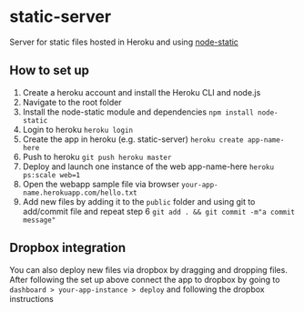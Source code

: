 # static-server

Server for static files hosted in Heroku and using [node-static](https://github.com/cloudhead/node-static)

## How to set up

1. Create a heroku account and install the Heroku CLI and node.js
2. Navigate to the root folder
3. Install the node-static module and dependencies
`npm install node-static`
4. Login to heroku
`heroku login`
5. Create the app in heroku (e.g. static-server)
`heroku create app-name-here`
6. Push to heroku
`git push heroku master`
7. Deploy and launch one instance of the web app-name-here
`heroku ps:scale web=1`
8. Open the webapp sample file via browser
`your-app-name.herokuapp.com/hello.txt`
9. Add new files by adding it to the `public` folder and using git to add/commit file and repeat step 6
`git add . && git commit -m"a commit message"`

## Dropbox integration

You can also deploy new files via dropbox by dragging and dropping files. After following the set up above connect the app to dropbox by going to `dashboard > your-app-instance > deploy` and following the dropbox instructions
